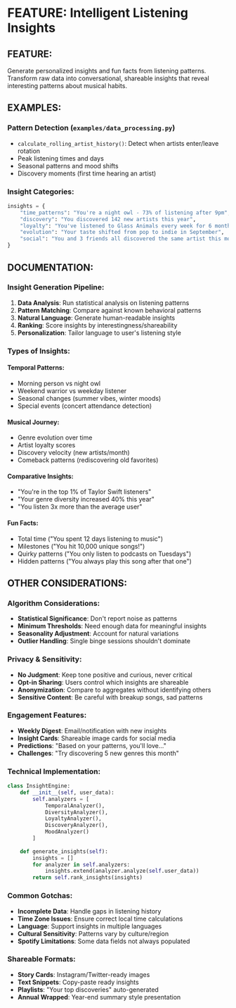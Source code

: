 # FEATURE: Intelligent Listening Insights

## FEATURE:
Generate personalized insights and fun facts from listening patterns. Transform raw data into conversational, shareable insights that reveal interesting patterns about musical habits.

## EXAMPLES:

### Pattern Detection (`examples/data_processing.py`)
- `calculate_rolling_artist_history()`: Detect when artists enter/leave rotation
- Peak listening times and days
- Seasonal patterns and mood shifts
- Discovery moments (first time hearing an artist)

### Insight Categories:
```python
insights = {
    "time_patterns": "You're a night owl - 73% of listening after 9pm",
    "discovery": "You discovered 142 new artists this year",
    "loyalty": "You've listened to Glass Animals every week for 6 months",
    "evolution": "Your taste shifted from pop to indie in September",
    "social": "You and 3 friends all discovered the same artist this month"
}
```

## DOCUMENTATION:

### Insight Generation Pipeline:
1. **Data Analysis**: Run statistical analysis on listening patterns
2. **Pattern Matching**: Compare against known behavioral patterns
3. **Natural Language**: Generate human-readable insights
4. **Ranking**: Score insights by interestingness/shareability
5. **Personalization**: Tailor language to user's listening style

### Types of Insights:

#### Temporal Patterns:
- Morning person vs night owl
- Weekend warrior vs weekday listener  
- Seasonal changes (summer vibes, winter moods)
- Special events (concert attendance detection)

#### Musical Journey:
- Genre evolution over time
- Artist loyalty scores
- Discovery velocity (new artists/month)
- Comeback patterns (rediscovering old favorites)

#### Comparative Insights:
- "You're in the top 1% of Taylor Swift listeners"
- "Your genre diversity increased 40% this year"
- "You listen 3x more than the average user"

#### Fun Facts:
- Total time ("You spent 12 days listening to music")
- Milestones ("You hit 10,000 unique songs!")
- Quirky patterns ("You only listen to podcasts on Tuesdays")
- Hidden patterns ("You always play this song after that one")

## OTHER CONSIDERATIONS:

### Algorithm Considerations:
- **Statistical Significance**: Don't report noise as patterns
- **Minimum Thresholds**: Need enough data for meaningful insights
- **Seasonality Adjustment**: Account for natural variations
- **Outlier Handling**: Single binge sessions shouldn't dominate

### Privacy & Sensitivity:
- **No Judgment**: Keep tone positive and curious, never critical
- **Opt-in Sharing**: Users control which insights are shareable
- **Anonymization**: Compare to aggregates without identifying others
- **Sensitive Content**: Be careful with breakup songs, sad patterns

### Engagement Features:
- **Weekly Digest**: Email/notification with new insights
- **Insight Cards**: Shareable image cards for social media
- **Predictions**: "Based on your patterns, you'll love..."
- **Challenges**: "Try discovering 5 new genres this month"

### Technical Implementation:
```python
class InsightEngine:
    def __init__(self, user_data):
        self.analyzers = [
            TemporalAnalyzer(),
            DiversityAnalyzer(),
            LoyaltyAnalyzer(),
            DiscoveryAnalyzer(),
            MoodAnalyzer()
        ]
    
    def generate_insights(self):
        insights = []
        for analyzer in self.analyzers:
            insights.extend(analyzer.analyze(self.user_data))
        return self.rank_insights(insights)
```

### Common Gotchas:
- **Incomplete Data**: Handle gaps in listening history
- **Time Zone Issues**: Ensure correct local time calculations
- **Language**: Support insights in multiple languages
- **Cultural Sensitivity**: Patterns vary by culture/region
- **Spotify Limitations**: Some data fields not always populated

### Shareable Formats:
- **Story Cards**: Instagram/Twitter-ready images
- **Text Snippets**: Copy-paste ready insights
- **Playlists**: "Your top discoveries" auto-generated
- **Annual Wrapped**: Year-end summary style presentation